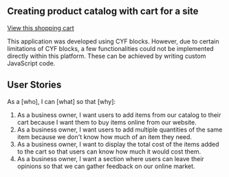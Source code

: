 ## Creating product catalog with cart for a site

[View this shopping cart](https://umairriazdev.github.io/shopping-cart/)

This application was developed using CYF blocks. However, due to certain limitations of CYF blocks, a few functionalities could not be implemented directly within this platform. These can be achieved by writing custom JavaScript code.

## User Stories

As a [who], I can [what] so that [why]:

1. As a business owner, I want users to add items from our catalog to their cart because I want them to buy items online from our website.
2. As a business owner, I want users to add multiple quantities of the same item because we don't know how much of an item they need.
3. As a business owner, I want to display the total cost of the items added to the cart so that users can know how much it would cost them.
4. As a business owner, I want a section where users can leave their opinions so that we can gather feedback on our online market.

